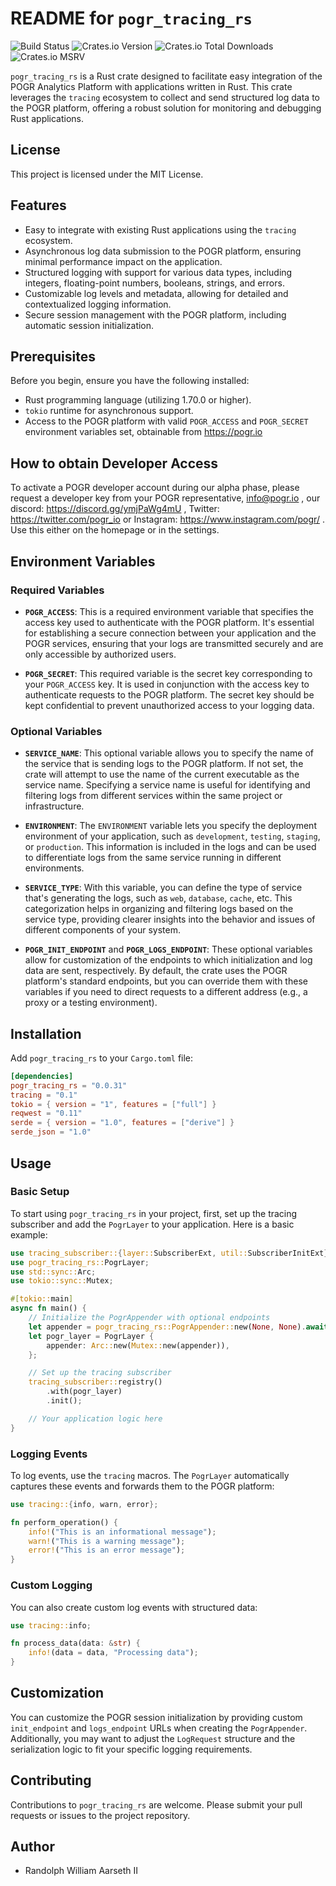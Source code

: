# README for `pogr_tracing_rs`

![Build Status](https://github.com/Pogr-io/pogr_tracing_rs/actions/workflows/rust.yml/badge.svg)  ![Crates.io Version](https://img.shields.io/crates/v/pogr_tracing_rs)
![Crates.io Total Downloads](https://img.shields.io/crates/d/pogr_tracing_rs) ![Crates.io MSRV](https://img.shields.io/crates/msrv/pogr_tracing_rs)



`pogr_tracing_rs` is a Rust crate designed to facilitate easy integration of the POGR Analytics Platform with applications written in Rust. This crate leverages the `tracing` ecosystem to collect and send structured log data to the POGR platform, offering a robust solution for monitoring and debugging Rust applications.

## License

This project is licensed under the MIT License.

## Features

- Easy to integrate with existing Rust applications using the `tracing` ecosystem.
- Asynchronous log data submission to the POGR platform, ensuring minimal performance impact on the application.
- Structured logging with support for various data types, including integers, floating-point numbers, booleans, strings, and errors.
- Customizable log levels and metadata, allowing for detailed and contextualized logging information.
- Secure session management with the POGR platform, including automatic session initialization.

## Prerequisites

Before you begin, ensure you have the following installed:

- Rust programming language (utilizing 1.70.0 or higher).
- `tokio` runtime for asynchronous support.
- Access to the POGR platform with valid `POGR_ACCESS` and `POGR_SECRET` environment variables set, obtainable from <https://pogr.io>

## How to obtain Developer Access

To activate a POGR developer account during our alpha phase, please request a developer key from your POGR representative, <info@pogr.io> , our discord: <https://discord.gg/ymjPaWg4mU> , Twitter: <https://twitter.com/pogr_io> or Instagram: <https://www.instagram.com/pogr/> . Use this either on the homepage or in the settings.

## Environment Variables

### Required Variables

- **`POGR_ACCESS`**: This is a required environment variable that specifies the access key used to authenticate with the POGR platform. It's essential for establishing a secure connection between your application and the POGR services, ensuring that your logs are transmitted securely and are only accessible by authorized users.

- **`POGR_SECRET`**: This required variable is the secret key corresponding to your `POGR_ACCESS` key. It is used in conjunction with the access key to authenticate requests to the POGR platform. The secret key should be kept confidential to prevent unauthorized access to your logging data.

### Optional Variables

- **`SERVICE_NAME`**: This optional variable allows you to specify the name of the service that is sending logs to the POGR platform. If not set, the crate will attempt to use the name of the current executable as the service name. Specifying a service name is useful for identifying and filtering logs from different services within the same project or infrastructure.

- **`ENVIRONMENT`**: The `ENVIRONMENT` variable lets you specify the deployment environment of your application, such as `development`, `testing`, `staging`, or `production`. This information is included in the logs and can be used to differentiate logs from the same service running in different environments.

- **`SERVICE_TYPE`**: With this variable, you can define the type of service that's generating the logs, such as `web`, `database`, `cache`, etc. This categorization helps in organizing and filtering logs based on the service type, providing clearer insights into the behavior and issues of different components of your system.

- **`POGR_INIT_ENDPOINT`** and **`POGR_LOGS_ENDPOINT`**: These optional variables allow for customization of the endpoints to which initialization and log data are sent, respectively. By default, the crate uses the POGR platform's standard endpoints, but you can override them with these variables if you need to direct requests to a different address (e.g., a proxy or a testing environment).

## Installation

Add `pogr_tracing_rs` to your `Cargo.toml` file:

```toml
[dependencies]
pogr_tracing_rs = "0.0.31"
tracing = "0.1"
tokio = { version = "1", features = ["full"] }
reqwest = "0.11"
serde = { version = "1.0", features = ["derive"] }
serde_json = "1.0"
```

## Usage

### Basic Setup

To start using `pogr_tracing_rs` in your project, first, set up the tracing subscriber and add the `PogrLayer` to your application. Here is a basic example:

```rust
use tracing_subscriber::{layer::SubscriberExt, util::SubscriberInitExt};
use pogr_tracing_rs::PogrLayer;
use std::sync::Arc;
use tokio::sync::Mutex;

#[tokio::main]
async fn main() {
    // Initialize the PogrAppender with optional endpoints
    let appender = pogr_tracing_rs::PogrAppender::new(None, None).await;
    let pogr_layer = PogrLayer {
        appender: Arc::new(Mutex::new(appender)),
    };

    // Set up the tracing subscriber
    tracing_subscriber::registry()
        .with(pogr_layer)
        .init();

    // Your application logic here
}
```

### Logging Events

To log events, use the `tracing` macros. The `PogrLayer` automatically captures these events and forwards them to the POGR platform:

```rust
use tracing::{info, warn, error};

fn perform_operation() {
    info!("This is an informational message");
    warn!("This is a warning message");
    error!("This is an error message");
}
```

### Custom Logging

You can also create custom log events with structured data:

```rust
use tracing::info;

fn process_data(data: &str) {
    info!(data = data, "Processing data");
}
```

## Customization

You can customize the POGR session initialization by providing custom `init_endpoint` and `logs_endpoint` URLs when creating the `PogrAppender`. Additionally, you may want to adjust the `LogRequest` structure and the serialization logic to fit your specific logging requirements.

## Contributing

Contributions to `pogr_tracing_rs` are welcome. Please submit your pull requests or issues to the project repository.

## Author

- Randolph William Aarseth II